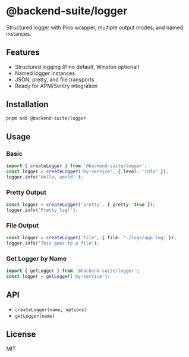 # @backend-suite/logger

Structured logger with Pino wrapper, multiple output modes, and named instances.

## Features
- Structured logging (Pino default, Winston optional)
- Named logger instances
- JSON, pretty, and file transports
- Ready for APM/Sentry integration

## Installation
```sh
pnpm add @backend-suite/logger
```

## Usage

### Basic
```ts
import { createLogger } from '@backend-suite/logger';
const logger = createLogger('my-service', { level: 'info' });
logger.info('Hello, world!');
```

### Pretty Output
```ts
const logger = createLogger('pretty', { pretty: true });
logger.info('Pretty log!');
```

### File Output
```ts
const logger = createLogger('file', { file: './logs/app.log' });
logger.info('This goes to a file');
```

### Get Logger by Name
```ts
import { getLogger } from '@backend-suite/logger';
const logger = getLogger('my-service');
```

## API
- `createLogger(name, options)`
- `getLogger(name)`

## License
MIT 